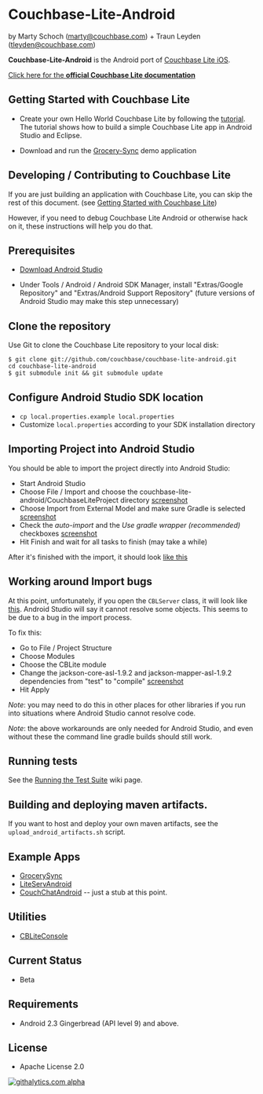 # Couchbase-Lite-Android #

by Marty Schoch (marty@couchbase.com) + Traun Leyden (tleyden@couchbase.com)

**Couchbase-Lite-Android** is the Android port of [Couchbase Lite iOS](https://github.com/couchbase/couchbase-lite-ios).  

[Click here for the **official Couchbase Lite documentation**](http://docs.couchbase.com/couchbase-lite)

## Getting Started with Couchbase Lite

* Create your own Hello World Couchbase Lite by following the [tutorial](http://docs.couchbase.com/couchbase-lite/cbl-android/cbl-android-1.0b2/#tutorial). The tutorial shows how to build a simple Couchbase Lite app in Android Studio and Eclipse. 
 
* Download and run the [Grocery-Sync](https://github.com/couchbaselabs/GrocerySync-Android) demo application

## Developing / Contributing to Couchbase Lite

If you are just building an application with Couchbase Lite, you can skip the rest of this document.  (see [Getting Started with Couchbase Lite](README.md#getting-started-with-couchbase-lite))

However, if you need to debug Couchbase Lite Android or otherwise hack on it, these instructions will help you do that.

## Prerequisites

* [Download Android Studio](http://developer.android.com/sdk/installing/studio.html) 

* Under Tools / Android / Android SDK Manager, install "Extras/Google Repository" and "Extras/Android Support Repository" (future versions of Android Studio may make this step unnecessary)


## Clone the repository

Use Git to clone the Couchbase Lite repository to your local disk: 

```
$ git clone git://github.com/couchbase/couchbase-lite-android.git
cd couchbase-lite-android
$ git submodule init && git submodule update
```

## Configure Android Studio SDK location

* `cp local.properties.example local.properties`
* Customize `local.properties` according to your SDK installation directory


## Importing Project into Android Studio

You should be able to import the project directly into Android Studio:

* Start Android Studio
* Choose File / Import and choose the couchbase-lite-android/CouchbaseLiteProject directory [screenshot](http://cl.ly/image/1d0w0J0H0x1u)
* Choose Import from External Model and make sure Gradle is selected [screenshot](http://cl.ly/image/2Y1m0O3U1Q2I)
* Check the *auto-import* and the *Use gradle wrapper (recommended)* checkboxes [screenshot](http://cl.ly/image/1I0r1x2J032i)
* Hit Finish and wait for all tasks to finish (may take a while)

After it's finished with the import, it should look [like this](http://cl.ly/image/3R3X0Q3o1H09)

## Working around Import bugs

At this point, unfortunately, if you open the `CBLServer` class, it will look like [this](http://cl.ly/image/2C1M0F1T330t).  Android Studio will say it cannot resolve some objects.  This seems to be due to a bug in the import process.  

To fix this:

* Go to File / Project Structure
* Choose Modules
* Choose the CBLite module
* Change the jackson-core-asl-1.9.2 and jackson-mapper-asl-1.9.2 dependencies from "test" to "compile" [screenshot](http://cl.ly/image/16113r0M2J2G)
* Hit Apply

_Note_: you may need to do this in other places for other libraries if you run into situations where Android Studio cannot resolve code.

_Note_: the above workarounds are only needed for Android Studio, and even without these the command line gradle builds should still work.

## Running tests

See the [Running the Test Suite](https://github.com/couchbase/couchbase-lite-android/wiki/Running-the-test-suite) wiki page.

## Building and deploying maven artifacts.

If you want to host and deploy your own maven artifacts, see the `upload_android_artifacts.sh` script.


## Example Apps

* [GrocerySync](https://github.com/couchbaselabs/GrocerySync-Android)
* [LiteServAndroid](https://github.com/couchbaselabs/LiteServAndroid)
* [CouchChatAndroid](https://github.com/couchbaselabs/CouchChatAndroid) -- just a stub at this point.

## Utilities

* [CBLiteConsole](https://github.com/couchbaselabs/CBLiteConsole)

## Current Status
- Beta

## Requirements
- Android 2.3 Gingerbread (API level 9) and above.


## License
- Apache License 2.0

[![githalytics.com alpha](https://cruel-carlota.pagodabox.com/bc53967fe3191ba75b4a62c9372d9928 "githalytics.com")](http://githalytics.com/couchbase/couchbase-lite-android)
